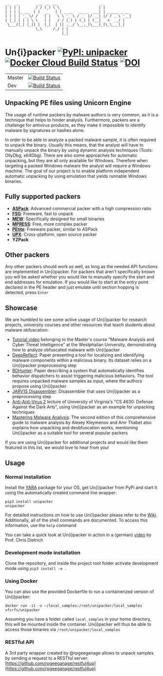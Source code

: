      _   _         __  _  __                    _
    | | | |       / / (_) \ \                  | |
    | | | |_ __  | |   _   | | _ __   __ _  ___| | _____ _ __
    | | | | '_ \/ /   | |   \ \ '_ \ / _` |/ __| |/ / _ \ '__|
    | |_| | | | \ \   | |   / / |_) | (_| | (__|   <  __/ |
     \___/|_| |_|| |  |_|  | || .__/ \__,_|\___|_|\_\___|_|
                  \_\     /_/ | |
                              |_|

# Un{i}packer   [![PyPI: unipacker](https://badge.fury.io/py/unipacker.svg)](https://pypi.org/project/unipacker/) [![Docker Cloud Build Status](https://img.shields.io/docker/cloud/build/vfsrfs/unipacker.svg)](https://hub.docker.com/r/vfsrfs/unipacker) [![DOI](https://zenodo.org/badge/DOI/10.5281/zenodo.4603157.svg)](https://doi.org/10.5281/zenodo.4603157)

| | |
|---|---|
| Master  | [![Build Status](https://travis-ci.com/unipacker/unipacker.svg?branch=master)](https://travis-ci.com/github/unipacker/unipacker) |
| Dev  | [![Build Status](https://travis-ci.com/unipacker/unipacker.svg?branch=dev)](https://travis-ci.com/github/unipacker/unipacker) |

## Unpacking PE files using Unicorn Engine

The usage of runtime packers by malware authors is very common, as it is a technique that helps to hinder analysis.
Furthermore, packers are a challenge for antivirus products, as they make it impossible to identify malware by signatures
or hashes alone.

In order to be able to analyze a packed malware sample, it is often required to unpack the binary. Usually this means,
that the analyst will have to manually unpack the binary by using dynamic analysis techniques (Tools: OllyDbg, x64Dbg).
There are also some approaches for automatic unpacking, but they are all only available for Windows. Therefore when
targeting a packed Windows malware the analyst will require a Windows machine. The goal of our project is to enable
platform independent automatic unpacking by using emulation that yields runnable Windows binaries.

## Fully supported packers

- **[ASPack](http://www.aspack.com/)**: Advanced commercial packer with a high compression ratio
- **[FSG](https://www.aldeid.com/wiki/Category:Digital-Forensics/Computer-Forensics/Anti-Reverse-Engineering/Packers/FSG)**: Freeware, fast to unpack
- **[MEW](https://www.softpedia.com/get/Programming/Packers-Crypters-Protectors/MEW-SE.shtml)**: Specifically designed for small binaries
- **[MPRESS](http://www.matcode.com/mpress.htm)**: Free, more complex packer
- **[PEtite](https://www.un4seen.com/petite/)**: Freeware packer, similar to ASPack
- **[UPX](https://github.com/upx/upx)**: Cross-platform, open source packer
- **YZPack**

## Other packers
Any other packers should work as well, as long as the needed API functions are implemented in Un{i}packer. For packers that
aren't specifically known you will be asked whether you would like to manually specify the start and end addresses for emulation.
If you would like to start at the entry point declared in the PE header and just emulate until section hopping is detected,
press ```Enter```

## Showcase
We are humbled to see some active usage of Un{i}packer for research projects, university courses and other resources that teach students about malware obfuscation:

- [Tutorial video](https://youtu.be/ee5_JUIEf8Q) belonging to the Master's course "Malware Analysis and Cyber Threat Intelligence" at the Westphalian University,
  demonstrating how to analyze obfuscated malware with Un{i}packer
- [DeepReflect](https://www.usenix.org/conference/usenixsecurity21/presentation/downing): Paper presenting a tool for localizing and identifying malware
  components within a malicious binary. Its dataset relies on a Un{i}packer preprocessing step
- [BDHunter](https://dl.acm.org/doi/abs/10.1145/3433210.3457894): Paper describing a system that automatically identifies behavior dispatchers to assist triggering malicious behaviors.
  The tool requires unpacked malware samples as input, where the authors propose using Un{i}packer
- [JARV1S Disassembler](https://github.com/L1NNA/JARV1S-Disassembler): Disassembler that uses Un{i}packer as a preprocessing step
- [Anti-Anti-Virus 2](https://www.cs.virginia.edu/~cr4bd/4630/S2021/slides/20210301-slides.pdf) lecture of University of Virginia's "CS 4630: Defense Against the Dark Arts",
  using Un{i}packer as an example for unpacking techniques
- [Mastering Malware Analysis](https://www.amazon.com/Mastering-Malware-Analysis-practical-cybercrime/dp/1803240245): The second edition of this comprehensive guide to malware analysis by
  Alexey Kleymenov and Amr Thabet also explains how unpacking and deobfuscation works, mentioning Un{i}packer as a suitable tool for several popular packers

If you are using Un{i}packer for additional projects and would like them featured in this list, we would love to hear from you!

## Usage
### Normal installation
Install the [YARA](https://github.com/VirusTotal/yara) package for your OS, get Un{i}packer from PyPi and start it using the automatically created command line wrapper:
```
pip3 install unipacker
unipacker
```
For detailed instructions on how to use Un{i}packer please refer to the [Wiki](https://github.com/unipacker/unipacker/wiki).
Additionally, all of the shell commands are documented. To access this information, use the ```help``` command

You can take a quick look at Un{i}packer in action in a (german) [video](https://youtu.be/ee5_JUIEf8Q) by Prof. Chris Dietrich

### Development mode installation
Clone the repository, and inside the project root folder activate development mode using ```pip3 install -e .```

### Using Docker
You can also use the provided Dockerfile to run a containerized version of Un{i}packer:
```
docker run -it -v ~/local_samples:/root/unipacker/local_samples vfsrfs/unipacker
```
Assuming you have a folder called ```local_samples``` in your home directory, this will be mounted inside the container.
Un{i}packer will thus be able to access those binaries via ```/root/unipacker/local_samples```

### RESTful API
A 3rd party wrapper created by @rpgeeganage allows to unpack samples by sending a request to a RESTful server: [https://github.com/rpgeeganage/restful4up](https://github.com/rpgeeganage/restful4up)
